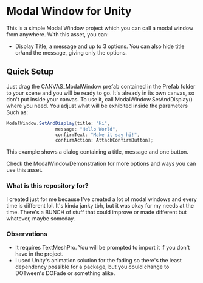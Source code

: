 # Modal Window for Unity #

This is a simple Modal Window project which you can call a modal window from anywhere.
With this asset, you can:
- Display Title, a message and up to 3 options.
You can also hide title or/and the message, giving only the options.

## Quick Setup ##
Just drag the CANVAS_ModalWindow prefab contained in the Prefab folder to your scene and you will be ready to go. It's already in its own canvas, so don't put inside your canvas.
To use it, call ModalWindow.SetAndDisplay() where you need. You adjust what will be exhibited inside the parameters
Such as:
```cs
ModalWindow.SetAndDisplay(title: "Hi",
				  message: "Hello World",
				  confirmText: "Make it say hi!",
				  confirmAction: AttachConfirmButton);
```
This example shows a dialog containing a title, message and one button.

Check the ModalWindowDemonstration for more options and ways you can use this asset.

### What is this repository for? ###

I created just for me because I've created a lot of modal windows and every time is different lol. 
It's kinda janky tbh, but it was okay for my needs at the time. There's a BUNCH of stuff that could improve or made different but whatever, maybe someday.

### Observations ###

- It requires TextMeshPro. You will be prompted to import it if you don't have in the project.
- I used Unity's animation solution for the fading so there's the least dependency possible for a package, but you could change to DOTween's DOFade or something alike.
